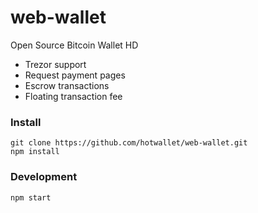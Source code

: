 # web-wallet

Open Source Bitcoin Wallet HD

- Trezor support
- Request payment pages
- Escrow transactions
- Floating transaction fee

### Install

```
git clone https://github.com/hotwallet/web-wallet.git
npm install
```

### Development

```
npm start
```
